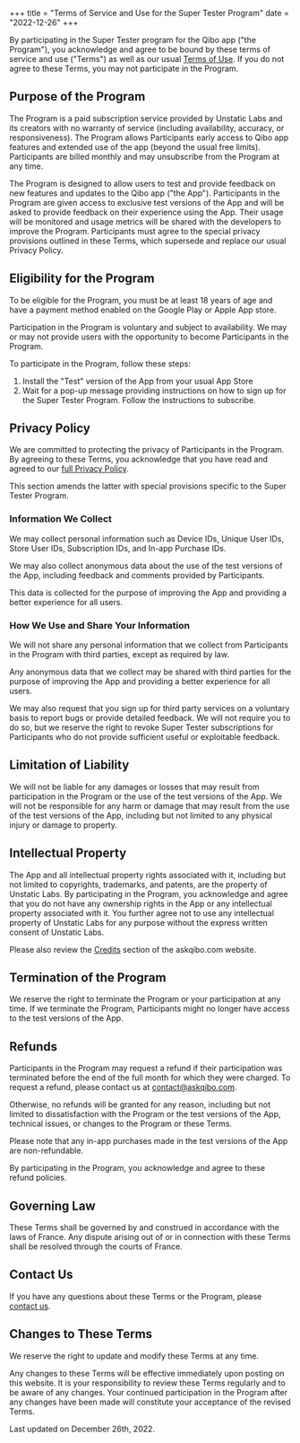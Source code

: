 +++
title = "Terms of Service and Use for the Super Tester Program"
date = "2022-12-26"
+++

By participating in the Super Tester program for the Qibo app ("the Program"), you acknowledge and agree to be bound by these terms of service and use ("Terms") as well as our usual [Terms of Use](/tou). If you do not agree to these Terms, you may not participate in the Program.

## Purpose of the Program

The Program is a paid subscription service provided by Unstatic Labs and its creators with no warranty of service (including availability, accuracy, or responsiveness). The Program allows Participants early access to Qibo app features and extended use of the app (beyond the usual free limits). Participants are billed monthly and may unsubscribe from the Program at any time.

The Program is designed to allow users to test and provide feedback on new features and updates to the Qibo app ("the App"). Participants in the Program are given access to exclusive test versions of the App and will be asked to provide feedback on their experience using the App. Their usage will be monitored and usage metrics will be shared with the developers to improve the Program. Participants must agree to the special privacy provisions outlined in these Terms, which supersede and replace our usual Privacy Policy.

## Eligibility for the Program

To be eligible for the Program, you must be at least 18 years of age and have a payment method enabled on the Google Play or Apple App store.

Participation in the Program is voluntary and subject to availability. We may or may not provide users with the opportunity to become Participants in the Program.

To participate in the Program, follow these steps:

1.  Install the "Test" version of the App from your usual App Store
2.  Wait for a pop-up message providing instructions on how to sign up for the Super Tester Program. Follow the instructions to subscribe.

## Privacy Policy

We are committed to protecting the privacy of Participants in the Program. By agreeing to these Terms, you acknowledge that you have read and agreed to our [full Privacy Policy](/privacy).

This section amends the latter with special provisions specific to the Super Tester Program.

### Information We Collect

We may collect personal information such as Device IDs, Unique User IDs, Store User IDs, Subscription IDs, and In-app Purchase IDs.

We may also collect anonymous data about the use of the test versions of the App, including feedback and comments provided by Participants.

This data is collected for the purpose of improving the App and providing a better experience for all users.

### How We Use and Share Your Information

We will not share any personal information that we collect from Participants in the Program with third parties, except as required by law.

Any anonymous data that we collect may be shared with third parties for the purpose of improving the App and providing a better experience for all users.

We may also request that you sign up for third party services on a voluntary basis to report bugs or provide detailed feedback. We will not require you to do so, but we reserve the right to revoke Super Tester subscriptions for Participants who do not provide sufficient useful or exploitable feedback.

## Limitation of Liability

We will not be liable for any damages or losses that may result from participation in the Program or the use of the test versions of the App. We will not be responsible for any harm or damage that may result from the use of the test versions of the App, including but not limited to any physical injury or damage to property.

## Intellectual Property

The App and all intellectual property rights associated with it, including but not limited to copyrights, trademarks, and patents, are the property of Unstatic Labs. By participating in the Program, you acknowledge and agree that you do not have any ownership rights in the App or any intellectual property associated with it. You further agree not to use any intellectual property of Unstatic Labs for any purpose without the express written consent of Unstatic Labs.

Please also review the [Credits](/credits) section of the askqibo.com website.

## Termination of the Program

We reserve the right to terminate the Program or your participation at any time. If we terminate the Program, Participants might no longer have access to the test versions of the App.

## Refunds

Participants in the Program may request a refund if their participation was terminated before the end of the full month for which they were charged. To request a refund, please contact us at contact@askqibo.com.

Otherwise, no refunds will be granted for any reason, including but not limited to dissatisfaction with the Program or the test versions of the App, technical issues, or changes to the Program or these Terms.

Please note that any in-app purchases made in the test versions of the App are non-refundable.

By participating in the Program, you acknowledge and agree to these refund policies.

## Governing Law

These Terms shall be governed by and construed in accordance with the laws of France. Any dispute arising out of or in connection with these Terms shall be resolved through the courts of France.

## Contact Us

If you have any questions about these Terms or the Program, please [contact us](/contact).

## Changes to These Terms

We reserve the right to update and modify these Terms at any time.

Any changes to these Terms will be effective immediately upon posting on this website. It is your responsibility to review these Terms regularly and to be aware of any changes. Your continued participation in the Program after any changes have been made will constitute your acceptance of the revised Terms.

Last updated on December 26th, 2022.
